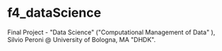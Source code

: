 # f4_dataScience
Final Project - "Data Science" ("Computational Management of Data" ), Silvio Peroni @ University of Bologna, MA "DHDK".
